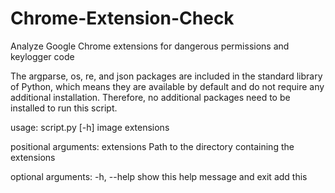 # Chrome-Extension-Check
Analyze Google Chrome extensions for dangerous permissions and keylogger code

The argparse, os, re, and json packages are included in the standard library of Python, which means they are available by default and do not require any additional installation. Therefore, no additional packages need to be installed to run this script.


usage: script.py [-h] image extensions

positional arguments:
  extensions   Path to the directory containing the extensions

optional arguments:
  -h, --help   show this help message and exit
add this 
